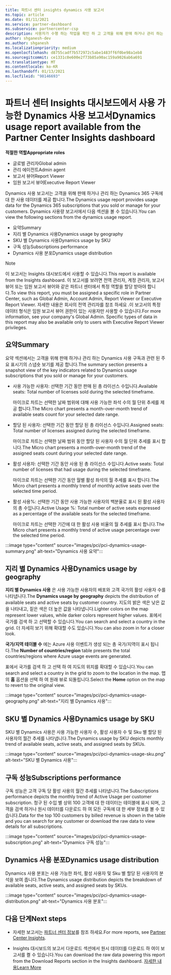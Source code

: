 ```yaml
---
title: 파트너 센터 insights dynamics 사용 보고서
ms.topic: article
ms.date: 01/11/2021
ms.service: partner-dashboard
ms.subservice: partnercenter-csp
description: 사용자가 수행 하는 작업을 확인 하 고 고객을 위해 판매 하거나 관리 하는 Dynamics 구독의 사용과 관련 하 여 개선할 수 있는 위치를 확인 하세요.
author: shganesh-dev
ms.author: shganesh
ms.localizationpriority: medium
ms.openlocfilehash: d8755cadf7b572972c5abe1483ff6f0be98a1eb8
ms.sourcegitcommit: ce1331c0e600e2f73b85a90ac159a9026ab6a691
ms.translationtype: MT
ms.contentlocale: ko-KR
ms.lasthandoff: 01/13/2021
ms.locfileid: "98146693"
---
```

# <a name="dynamics-usage-report-available-from-the-partner-center-insights-dashboard"></a><span data-ttu-id="99f4d-103">파트너 센터 Insights 대시보드에서 사용 가능한 Dynamics 사용 보고서</span><span class="sxs-lookup"><span data-stu-id="99f4d-103">Dynamics usage report available from the Partner Center Insights dashboard</span></span>

<span data-ttu-id="99f4d-104">**적절한 역할**</span><span class="sxs-lookup"><span data-stu-id="99f4d-104">**Appropriate roles**</span></span>
- <span data-ttu-id="99f4d-105">글로벌 관리자</span><span class="sxs-lookup"><span data-stu-id="99f4d-105">Global admin</span></span>
- <span data-ttu-id="99f4d-106">관리 에이전트</span><span class="sxs-lookup"><span data-stu-id="99f4d-106">Admin agent</span></span>
- <span data-ttu-id="99f4d-107">보고서 뷰어</span><span class="sxs-lookup"><span data-stu-id="99f4d-107">Report Viewer</span></span>
- <span data-ttu-id="99f4d-108">임원 보고서 뷰어</span><span class="sxs-lookup"><span data-stu-id="99f4d-108">Executive Report Viewer</span></span>

<span data-ttu-id="99f4d-109">Dynamics 사용 보고서는 고객을 위해 판매 하거나 관리 하는 Dynamics 365 구독에 대 한 사용 데이터를 제공 합니다.</span><span class="sxs-lookup"><span data-stu-id="99f4d-109">The Dynamics usage report provides usage data for the Dynamics 365 subscriptions that you sold or manage for your customers.</span></span> <span data-ttu-id="99f4d-110">Dynamics 사용량 보고서에서 다음 섹션을 볼 수 있습니다.</span><span class="sxs-lookup"><span data-stu-id="99f4d-110">You can view the following sections from the dynamics usage report.</span></span>

- <span data-ttu-id="99f4d-111">요약</span><span class="sxs-lookup"><span data-stu-id="99f4d-111">Summary</span></span>
- <span data-ttu-id="99f4d-112">지리 별 Dynamics 사용</span><span class="sxs-lookup"><span data-stu-id="99f4d-112">Dynamics usage by geography</span></span>
- <span data-ttu-id="99f4d-113">SKU 별 Dynamics 사용</span><span class="sxs-lookup"><span data-stu-id="99f4d-113">Dynamics usage by SKU</span></span>
- <span data-ttu-id="99f4d-114">구독 성능</span><span class="sxs-lookup"><span data-stu-id="99f4d-114">Subscriptions performance</span></span>
- <span data-ttu-id="99f4d-115">Dynamics 사용 분포</span><span class="sxs-lookup"><span data-stu-id="99f4d-115">Dynamics usage distribution</span></span>

 > [!NOTE]
 > <span data-ttu-id="99f4d-116">이 보고서는 Insights 대시보드에서 사용할 수 있습니다.</span><span class="sxs-lookup"><span data-stu-id="99f4d-116">This report is available from the Insights dashboard.</span></span> <span data-ttu-id="99f4d-117">이 보고서를 보려면 전역 관리자, 계정 관리자, 보고서 뷰어 또는 임원 보고서 뷰어와 같은 파트너 센터에서 특정 역할을 할당 받아야 합니다.</span><span class="sxs-lookup"><span data-stu-id="99f4d-117">To view this report, you must be assigned a specific role in Partner Center, such as Global Admin, Account Admin, Report Viewer or Executive Report Viewer.</span></span> <span data-ttu-id="99f4d-118">자세한 내용은 회사의 전역 관리자를 참조 하세요 .이 보고서의 특정 데이터 형식은 임원 보고서 뷰어 권한이 있는 사용자만 사용할 수 있습니다.</span><span class="sxs-lookup"><span data-stu-id="99f4d-118">For more information, see your company's Global Admin. Specific types of data in this report may also be available only to users with Executive Report Viewer privileges.</span></span>

## <a name="summary"></a><span data-ttu-id="99f4d-119">요약</span><span class="sxs-lookup"><span data-stu-id="99f4d-119">Summary</span></span>

<span data-ttu-id="99f4d-120">요약 섹션에서는 고객을 위해 판매 하거나 관리 하는 Dynamics 사용 구독과 관련 된 주요 표시기의 스냅숏 보기를 제공 합니다.</span><span class="sxs-lookup"><span data-stu-id="99f4d-120">The summary section presents a snapshot view of the key indicators related to Dynamics usage subscriptions that you sold or manage for your customers.</span></span>  

- <span data-ttu-id="99f4d-121">사용 가능한 사용자: 선택한 기간 동안 판매 된 총 라이선스 수입니다.</span><span class="sxs-lookup"><span data-stu-id="99f4d-121">Available seats: Total number of licenses sold during the selected timeframe.</span></span>

   <span data-ttu-id="99f4d-122">마이크로 차트는 선택한 날짜 범위에 대해 사용 가능한 좌석 수의 월 단위 추세를 제공 합니다.</span><span class="sxs-lookup"><span data-stu-id="99f4d-122">The Micro chart presents a month-over-month trend of available seats count for your selected date range.</span></span>

- <span data-ttu-id="99f4d-123">할당 된 사용자: 선택한 기간 동안 할당 된 총 라이선스 수입니다.</span><span class="sxs-lookup"><span data-stu-id="99f4d-123">Assigned seats: Total number of licenses assigned during the selected timeframe.</span></span>

   <span data-ttu-id="99f4d-124">마이크로 차트는 선택한 날짜 범위 동안 할당 된 사용자 수의 월 단위 추세를 표시 합니다.</span><span class="sxs-lookup"><span data-stu-id="99f4d-124">The Micro chart presents a month-over-month trend of the assigned seats count during your selected date range.</span></span>

- <span data-ttu-id="99f4d-125">활성 사용자: 선택한 기간 동안 사용 된 총 라이선스 수입니다.</span><span class="sxs-lookup"><span data-stu-id="99f4d-125">Active seats: Total number of licenses that had usage during the selected timeframe.</span></span> 

   <span data-ttu-id="99f4d-126">마이크로 차트는 선택한 기간 동안 월별 활성 좌석의 월 추세를 표시 합니다.</span><span class="sxs-lookup"><span data-stu-id="99f4d-126">The Micro chart presents a monthly trend of monthly active seats over the selected time period.</span></span>

- <span data-ttu-id="99f4d-127">활성 사용%: 선택한 기간 동안 사용 가능한 사용자의 백분율로 표시 된 활성 사용자의 총 수입니다.</span><span class="sxs-lookup"><span data-stu-id="99f4d-127">Active Usage %: Total number of active seats expressed as a percentage of the available seats for the selected timeframe.</span></span> 

   <span data-ttu-id="99f4d-128">마이크로 차트는 선택한 기간에 대 한 활성 사용 비율의 월 추세를 표시 합니다.</span><span class="sxs-lookup"><span data-stu-id="99f4d-128">The Micro chart presents a monthly trend of active usage percentage over the selected time period.</span></span>

:::image type="content" source="images/pci/pci-dynamics-usage-summary.png" alt-text="Dynamics 사용 요약":::

## <a name="dynamics-usage-by-geography"></a><span data-ttu-id="99f4d-130">지리 별 Dynamics 사용</span><span class="sxs-lookup"><span data-stu-id="99f4d-130">Dynamics usage by geography</span></span>

<span data-ttu-id="99f4d-131">**지리 별 Dynamics 사용** 은 사용 가능한 사용자의 배포와 고객 국가의 활성 사용자 수를 나타냅니다.</span><span class="sxs-lookup"><span data-stu-id="99f4d-131">The **Dynamics usage by geography** depicts the distribution of available seats and active seats by customer country.</span></span> <span data-ttu-id="99f4d-132">지도의 밝은 색은 낮은 값을 나타내고, 짙은 색은 더 높은 값을 나타냅니다.</span><span class="sxs-lookup"><span data-stu-id="99f4d-132">Lighter colors on the map represent lower values, while darker colors represent higher values.</span></span> <span data-ttu-id="99f4d-133">표에서 국가를 검색 하 고 선택할 수 있습니다.</span><span class="sxs-lookup"><span data-stu-id="99f4d-133">You can search and select a country in the grid.</span></span> <span data-ttu-id="99f4d-134">더 자세히 보기 위해 확대할 수도 있습니다.</span><span class="sxs-lookup"><span data-stu-id="99f4d-134">You can also zoom in for a closer look.</span></span>

<span data-ttu-id="99f4d-135">**국가/지역 테이블 수** 에는 Azure 사용 이벤트가 생성 되는 총 국가/지역이 표시 됩니다.</span><span class="sxs-lookup"><span data-stu-id="99f4d-135">The **Number of countries/region** table presents the total countries/regions where Azure usage events are generated.</span></span>

<span data-ttu-id="99f4d-136">표에서 국가를 검색 하 고 선택 하 여 지도의 위치를 확대할 수 있습니다.</span><span class="sxs-lookup"><span data-stu-id="99f4d-136">You can search and select a country in the grid to zoom to the location in the map.</span></span> <span data-ttu-id="99f4d-137">맵의 **홈** 옵션을 선택 하 여 원래 뷰로 되돌립니다.</span><span class="sxs-lookup"><span data-stu-id="99f4d-137">Select the **Home** option on the map to revert to the original view.</span></span>

:::image type="content" source="images/pci/pci-dynamics-usage-geography.png" alt-text="지리 별 Dynamics 사용":::

## <a name="dynamics-usage-by-sku"></a><span data-ttu-id="99f4d-139">SKU 별 Dynamics 사용</span><span class="sxs-lookup"><span data-stu-id="99f4d-139">Dynamics usage by SKU</span></span>

<span data-ttu-id="99f4d-140">SKU 별 Dynamics 사용은 사용 가능한 사용자 수, 활성 사용자 수 및 Sku 별 할당 된 사용자의 월간 추세를 나타냅니다.</span><span class="sxs-lookup"><span data-stu-id="99f4d-140">The Dynamics usage by SKU depicts monthly trend of available seats, active seats, and assigned seats by SKUs.</span></span>

:::image type="content" source="images/pci/pci-dynamics-usage-sku.png" alt-text="SKU 별 Dynamics 사용":::

## <a name="subscriptions-performance"></a><span data-ttu-id="99f4d-142">구독 성능</span><span class="sxs-lookup"><span data-stu-id="99f4d-142">Subscriptions performance</span></span>

<span data-ttu-id="99f4d-143">구독 성능은 고객 구독 당 활성 사용의 월간 추세를 나타냅니다.</span><span class="sxs-lookup"><span data-stu-id="99f4d-143">The Subscriptions performance depicts the monthly trend of Active Usage per customer subscription.</span></span> <span data-ttu-id="99f4d-144">청구 된 수입 별 상위 100 고객에 대 한 데이터는 테이블에 표시 되며, 고객을 검색 하거나 원시 데이터를 다운로드 하 여 모든 구독에 대 한 세부 정보를 볼 수 있습니다.</span><span class="sxs-lookup"><span data-stu-id="99f4d-144">Data for the top 100 customers by billed revenue is shown in the table and you can search for any customer or download the raw data to view details for all subscriptions.</span></span>

:::image type="content" source="images/pci/pci-dynamics-usage-subscription.png" alt-text="Dynamics 구독 성능":::

## <a name="dynamics-usage-distribution"></a><span data-ttu-id="99f4d-146">Dynamics 사용 분포</span><span class="sxs-lookup"><span data-stu-id="99f4d-146">Dynamics usage distribution</span></span>

<span data-ttu-id="99f4d-147">Dynamics 사용 분포는 사용 가능한 좌석, 활성 사용자 및 Sku 별 할당 된 사용자의 분석을 보여 줍니다.</span><span class="sxs-lookup"><span data-stu-id="99f4d-147">The Dynamics usage distribution depicts the breakdown of available seats, active seats, and assigned seats by SKUs.</span></span>

:::image type="content" source="images/pci/pci-dynamics-usage-distribution.png" alt-text="Dynamics 사용 분포":::

## <a name="next-steps"></a><span data-ttu-id="99f4d-149">다음 단계</span><span class="sxs-lookup"><span data-stu-id="99f4d-149">Next steps</span></span>

- <span data-ttu-id="99f4d-150">자세한 보고서는 [파트너 센터 정보](partner-center-insights.md)를 참조 하세요.</span><span class="sxs-lookup"><span data-stu-id="99f4d-150">For more reports, see [Partner Center Insights](partner-center-insights.md).</span></span>

- <span data-ttu-id="99f4d-151">Insights 대시보드의 보고서 다운로드 섹션에서 원시 데이터를 다운로드 하 여이 보고서를 켤 수 있습니다.</span><span class="sxs-lookup"><span data-stu-id="99f4d-151">You can download the raw data powering this report from the Download Reports section in the Insights dashboard.</span></span> [<span data-ttu-id="99f4d-152">자세한 내용</span><span class="sxs-lookup"><span data-stu-id="99f4d-152">Learn More</span></span>](pci-download-reports.md) 
